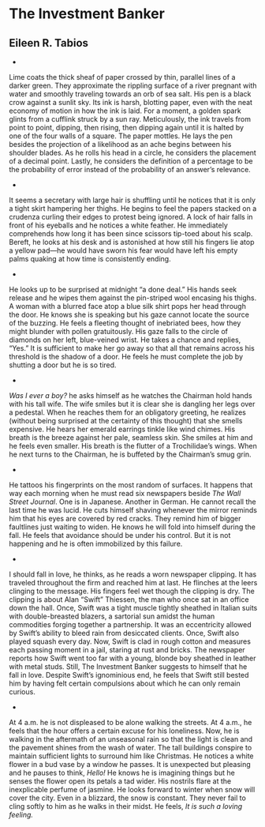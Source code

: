 # The Investment Banker
## Eileen R. Tabios
*
Lime coats the thick sheaf of paper crossed by thin, parallel lines of a
darker green. They approximate the rippling surface of a river pregnant with
water and smoothly traveling towards an orb of sea salt. His pen is a black
crow against a sunlit sky. Its ink is harsh, blotting paper, even with the
neat economy of motion in how the ink is laid. For a moment, a golden spark
glints from a cufflink struck by a sun ray. Meticulously, the ink travels from
point to point, dipping, then rising, then dipping again until it is halted by
one of the four walls of a square. The paper mottles. He lays the pen besides
the projection of a likelihood as an ache begins between his shoulder blades.
As he rolls his head in a circle, he considers the placement of a decimal
point. Lastly, he considers the definition of a percentage to be the
probability of error instead of the probability of an answer’s relevance.

*
It seems a secretary with large hair is shuffling until he notices that it is
only a tight skirt hampering her thighs. He begins to feel the papers stacked
on a crudenza curling their edges to protest being ignored. A lock of hair
falls in front of his eyeballs and he notices a white feather. He immediately
comprehends how long it has been since scissors tip-toed about his scalp.
Bereft, he looks at his desk and is astonished at how still his fingers lie
atop a yellow pad—he would have sworn his fear would have left his empty palms
quaking at how time is consistently ending.

*
He looks up to be surprised at midnight “a done deal.” His hands seek release
and he wipes them against the pin-striped wool encasing his thighs. A woman
with a blurred face atop a blue silk shirt pops her head through the door. He
knows she is speaking but his gaze cannot locate the source of the buzzing. He
feels a fleeting thought of inebriated bees, how they might blunder with
pollen gratuitously. His gaze falls to the circle of diamonds on her left,
blue-veined wrist. He takes a chance and replies, “Yes.” It is sufficient to
make her go away so that all that remains across his threshold is the shadow
of a door. He feels he must complete the job by shutting a door but he is so
tired.

*
 _Was I ever a boy?_ he asks himself as he watches the Chairman hold hands
with his tall wife. The wife smiles but it is clear she is dangling her legs
over a pedestal. When he reaches them for an obligatory greeting, he realizes
(without being surprised at the certainty of this thought) that she smells
expensive. He hears her emerald earrings tinkle like wind chimes. His breath
is the breeze against her pale, seamless skin. She smiles at him and he feels
even smaller. His breath is the flutter of a Trochilidae’s wings. When he next
turns to the Chairman, he is buffeted by the Chairman’s smug grin.

*
He tattoos his fingerprints on the most random of surfaces. It happens that
way each morning when he must read six newspapers beside _The Wall Street
Journal_. One is in Japanese. Another in German. He cannot recall the last
time he was lucid. He cuts himself shaving whenever the mirror reminds him
that his eyes are covered by red cracks. They remind him of bigger faultlines
just waiting to widen. He knows he will fold into himself during the fall. He
feels that avoidance should be under his control. But it is not happening and
he is often immobilized by this failure.

*
I should fall in love, he thinks, as he reads a worn newspaper clipping. It
has traveled throughout the firm and reached him at last. He flinches at the
leers clinging to the message. His fingers feel wet though the clipping is
dry. The clipping is about Alan “Swift” Thiessen, the man who once sat in an
office down the hall. Once, Swift was a tight muscle tightly sheathed in
Italian suits with double-breasted blazers, a sartorial sun amidst the human
commodities forging together a partnership. It was an eccentricity allowed by
Swift’s ability to bleed rain from desiccated clients. Once, Swift also played
squash every day. Now, Swift is clad in rough cotton and measures each passing
moment in a jail, staring at rust and bricks. The newspaper reports how Swift
went too far with a young, blonde boy sheathed in leather with metal studs.
Still, The Investment Banker suggests to himself that he fall in love. Despite
Swift’s ignominious end, he feels that Swift still bested him by having felt
certain compulsions about which he can only remain curious.

*
At 4 a.m. he is not displeased to be alone walking the streets. At 4 a.m., he
feels that the hour offers a certain excuse for his loneliness. Now, he is
walking in the aftermath of an unseasonal rain so that the light is clean and
the pavement shines from the wash of water. The tall buildings conspire to
maintain sufficient lights to surround him like Christmas. He notices a white
flower in a bud vase by a window he passes. It is unexpected but pleasing and
he pauses to think, _Hello!_ He knows he is imagining things but he senses the
flower open its petals a tad wider. His nostrils flare at the inexplicable
perfume of jasmine. He looks forward to winter when snow will cover the city.
Even in a blizzard, the snow is constant. They never fail to cling softly to
him as he walks in their midst. He feels, _It is such a loving feeling._